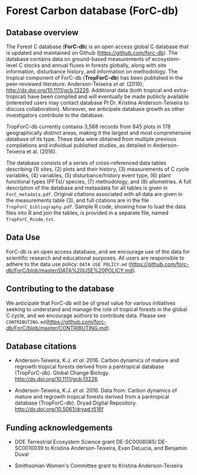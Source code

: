 # Forest Carbon database (ForC-db)

## Database overview
The Forest C database (**ForC-db**) is an open access global C database that is updated and maintained on Github (https://github.com/forc-db). The database contains data on ground-based measurements of ecosystem-level C stocks and annual fluxes in forests globally, along with site information, disturbance history, and information on methodology. The tropical component of ForC-db (**TropForC-db**) has been published in the peer-reviewed literature: Anderson-Teixeira *et al.* (2016); http://dx.doi.org/10.1111/gcb.13226. Additional data (both tropical and extra-tropical) have been compiled and will eventually be made publicly available (interested users may contact database PI Dr. Kristina Anderson-Teixeira to discuss collaboration). Moreover, we anticipate database growth as other investigators contribute to the database.

TropForC-db currently contains 3,568 records from 845 plots in 178 geographically distinct areas, making it the largest and most comprehensive database of its type. These data were obtained from multiple previous compilations and individual published studies, as detailed in Anderson-Teixeira et al. (2016).

The database consists of a series of cross-referenced data tables describing
(1) sites, (2) plots and their history, (3) measurements of C cycle variables, (4) variables, (5) disturbance/history event type, (6) plant functional types (PFTs)/ species, (7) methodology, and (8)
allometries. A full description of the database and metaadata for all tables is given in `ForC_metadata.pdf`.  Original citations associated with all data are given in the
measurements table (3), and full citations are in the file `TropForC_bibliography.pdf`. Sample R code, showing how to load the data files into R and join the tables, is provided in a separate file, named
`TropForC_Rcode.txt`. 

## Data Use 
ForC-db is an open access database, and we encourage use of the data for scientific research and educational purposes. All users are responsible to adhere to the data use policy: `DATA USE POLICY.md` (https://github.com/forc-db/ForC/blob/master/DATA%20USE%20POLICY.md).

## Contributing to the database 
We anticipate that ForC-db will be of great value for various initiatives seeking to understand and manage the role of tropical forests in the global C cycle, and we encourage authors to contribute data. Please see `CONTRIBUTING.md`(https://github.com/forc-db/ForC/blob/master/CONTRIBUTING.md).

## Database citations
* Anderson-Teixeira, K.J. *et al.* 2016. Carbon dynamics of mature and regrowth tropical forests derived from a pantropical database (TropForC-db). Global Change Biology. http://dx.doi.org/10.1111/gcb.13226 

* Anderson-Teixeira, K.J. *et al.* 2016. Data from: Carbon dynamics of mature and regrowth tropical forests derived from a pantropical database (TropForC-db). Dryad Digital Repository.
http://dx.doi.org/10.5061/dryad.t516f

## Funding acknowledgements
* DOE Terrestrial Ecosystem Science grant DE-SC0008085/ DE-SC0010039 to Kristina Anderson-Teixeira, Evan DeLucia, and Benjamin Duval

* Smithsonian Women's Committee grant to Kristina Anderson-Teixeira

